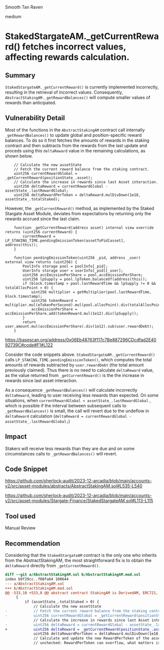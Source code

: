 Smooth Tan Raven

medium

# StakedStargateAM._getCurrentReward() fetches incorrect values, affecting rewards calculation.

## Summary
`StakedStargateAM._getCurrentReward()` is currently implemented incorrectly, resulting in the retrieval of incorrect values. Consequently, `AbstractStakingAM._getRewardBalances()` will compute smaller values of rewards than anticipated.

## Vulnerability Detail
Most of the functions in the `AbstractStakingAM` contract  call internally `_getRewardBalances()` to update global and position-specific reward balances. To do so it first fetches the amounts of rewards in the staking contract and then subtracts from the rewards from the last update and proceds using this `deltaReward` value in the remaining calculations, as shown below.

```solidity
    // Calculate the new assetState
    // Fetch the current reward balance from the staking contract.
    uint256 currentRewardGlobal = _getCurrentReward(positionState_.asset);
    // Calculate the increase in rewards since last Asset interaction.
    uint256 deltaReward = currentRewardGlobal - assetState_.lastRewardGlobal;
    uint256 deltaRewardPerToken = deltaReward.mulDivDown(1e18, assetState_.totalStaked);
```

However, the `_getCurrentReward()` method, as implemented by the Staked Stargate Asset Module, deviates from expectations by returning only the rewards accrued since the last claim.

```solidity
    function _getCurrentReward(address asset) internal view override returns (uint256 currentReward) {
        currentReward = LP_STAKING_TIME.pendingEmissionToken(assetToPid[asset], address(this));
    }
```

```solidity
    function pendingEmissionToken(uint256 _pid, address _user) external view returns (uint256) {
        PoolInfo storage pool = poolInfo[_pid];
        UserInfo storage user = userInfo[_pid][_user];
        uint256 accEmissionPerShare = pool.accEmissionPerShare;
        uint256 lpSupply = pool.lpToken.balanceOf(address(this));
        if (block.timestamp > pool.lastRewardTime && lpSupply != 0 && totalAllocPoint > 0) {
            uint256 multiplier = getMultiplier(pool.lastRewardTime, block.timestamp);
            uint256 tokenReward = multiplier.mul(eTokenPerSecond).mul(pool.allocPoint).div(totalAllocPoint);
            accEmissionPerShare = accEmissionPerShare.add(tokenReward.mul(1e12).div(lpSupply));
        }
        return user.amount.mul(accEmissionPerShare).div(1e12).sub(user.rewardDebt);
    }
```
https://basescan.org/address/0x06Eb48763f117c7Be887296CDcdfad2E4092739C#code#F1#L122

Consider the code snippets above. `StakedStargateAM._getCurrentReward()` calls `LP_STAKING_TIME.pendingEmissionToken()`,  which computes the total amounts of rewards subtracted by `user.rewardDebt` (the total amount previously claimed).  Thus there is no need to calculate `deltaReward` value, as the value returned from `_getCurrentReward()` is the the increase in rewards since last asset interaction.

As a consequence `_getRewardBalances()` will calculate incorrectly  `deltaReward`, leading to user receiving less rewards than expected. On some situations, when `currentRewardGlobal < assetState_.lastRewardGlobal` , which is possible if the interval between subsequent calls to `_getRewardBalances()` is small, the call will revert due to the undeflow in `deltaReward` calculation (`deltaReward = currentRewardGlobal - assetState_.lastRewardGlobal;`)

## Impact
Stakers will receive less rewards than they are due and on some circumstances calls to `_getRewardBalances()` will revert.

## Code Snippet
https://github.com/sherlock-audit/2023-12-arcadia/blob/main/accounts-v2/src/asset-modules/abstracts/AbstractStakingAM.sol#L535-L540

https://github.com/sherlock-audit/2023-12-arcadia/blob/main/accounts-v2/src/asset-modules/Stargate-Finance/StakedStargateAM.sol#L113-L115

## Tool used
Manual Review

## Recommendation
Considering that the `StakedStargateAM` contract is the only one who inherits from the AbstractStakingAM, the most straightforward fix is to obtain the `deltaReward` directly from `_getCurrentReward()`.

```diff
diff --git a/AbstractStakingAM.sol b/AbstractStakingAM.mod.sol
index b9f29cc..f08fa64 100644
--- a/AbstractStakingAM.sol
+++ b/AbstractStakingAM.mod.sol
@@ -533,10 +533,8 @@ abstract contract StakingAM is DerivedAM, ERC721, ReentrancyGuard {
     {
         if (assetState_.totalStaked > 0) {
             // Calculate the new assetState
-            // Fetch the current reward balance from the staking contract.
-            uint256 currentRewardGlobal = _getCurrentReward(positionState_.asset);
             // Calculate the increase in rewards since last Asset interaction.
-            uint256 deltaReward = currentRewardGlobal - assetState_.lastRewardGlobal;
+            uint256 deltaReward = _getCurrentReward(positionState_.asset);
             uint256 deltaRewardPerToken = deltaReward.mulDivDown(1e18, assetState_.totalStaked);
             // Calculate and update the new RewardPerToken of the asset.
             // unchecked: RewardPerToken can overflow, what matters is the delta in RewardPerToken between two interactions.
```
